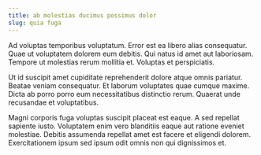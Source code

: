 ```yaml
---
title: ab molestias ducimus possimus dolor
slug: quia fuga
---
```


Ad voluptas temporibus voluptatum. Error est ea libero alias consequatur. Quae ut voluptatem dolorem eum debitis. Qui natus id amet aut laboriosam. Tempore ut molestias rerum mollitia et. Voluptas et perspiciatis.

Ut id suscipit amet cupiditate reprehenderit dolore atque omnis pariatur. Beatae veniam consequatur. Et laborum voluptates quae cumque maxime. Dicta ab porro porro eum necessitatibus distinctio rerum. Quaerat unde recusandae et voluptatibus.

Magni corporis fuga voluptas suscipit placeat est eaque. A sed repellat sapiente iusto. Voluptatem enim vero blanditiis eaque aut ratione eveniet molestiae. Debitis assumenda repellat amet est facere et eligendi dolorem. Exercitationem ipsum sed ipsum odit omnis non qui dignissimos et.

